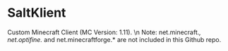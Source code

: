 # SaltKlient
Custom Minecraft Client (MC Version: 1.11). \n
Note: net.minecraft.*, net.optifine.* and net.minecraftforge.* are not included in this Github repo.

